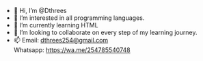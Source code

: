 - 👋 Hi, I’m @Dthrees
- 👀 I’m interested in all programming languages.
- 🌱 I’m currently learning HTML
- 💞️ I’m looking to collaborate on every step of my learning journey.
- 📫 Email: dthrees254@gmail.com<br>
      Whatsapp: https://wa.me/254785540748

<!---
Dthrees/Dthrees is a ✨ special ✨ repository because its `README.md` (this file) appears on your GitHub profile.
You can click the Preview link to take a look at your changes.
--->
